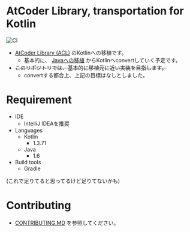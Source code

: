 # AtCoder Library, transportation for Kotlin

![CI](https://github.com/da-louis/ac-library-kt/workflows/CI/badge.svg)

- [AtCoder Library (ACL)](https://atcoder.jp/posts/517) のKotlinへの移植です。  
    - 基本的に、 [Javaへの移植](https://github.com/NASU41/AtCoderLibraryForJava) からKotlinへconvertしていく予定です。
- ~~このリポジトリでは、基本的に移植元に近い実装を目指します。~~  
    - convertする都合上、上記の目標はなしとしました。

# Requirement

- IDE
    - IntelliJ IDEAを推奨 
- Languages
    - Kotlin
        - 1.3.71
    - Java
        - 1.6
- Build tools
    - Gradle

(これで足りてると思ってるけど足りてないかも)

# Contributing

- [CONTRIBUTING.MD](CONTRIBUTING.md) を参照してください。
